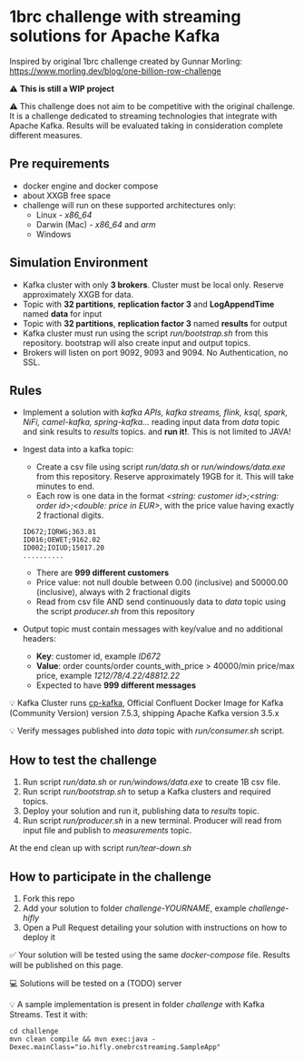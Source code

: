 # 1brc challenge with streaming solutions for Apache Kafka

Inspired by original 1brc challenge created by Gunnar Morling:
https://www.morling.dev/blog/one-billion-row-challenge

⚠️ **This is still a WIP project**

⚠️ This challenge does not aim to be competitive with the original challenge. It is a challenge dedicated to streaming technologies that integrate with Apache Kafka. Results will be evaluated taking in consideration complete different measures.

## Pre requirements

- docker engine and docker compose
- about XXGB free space
- challenge will run on these supported architectures only:
  - Linux - _x86_64_
  - Darwin (Mac) - _x86_64_ and _arm_ 
  - Windows

## Simulation Environment

- Kafka cluster with only **3 brokers**. Cluster must be local only. Reserve approximately XXGB for data.
- Topic with **32 partitions**, **replication factor 3** and **LogAppendTime** named **data** for input
- Topic with **32 partitions**, **replication factor 3** named **results** for output
- Kafka cluster must run using the script _run/bootstrap.sh_ from this repository. bootstrap will also create input and output topics.
- Brokers will listen on port 9092, 9093 and 9094. No Authentication, no SSL.

## Rules

- Implement a solution with _kafka APIs, kafka streams, flink, ksql, spark, NiFi, camel-kafka, spring-kafka..._ reading input data from _data_ topic and sink results to _results_ topics. and **run it!**. This is not limited to JAVA!
- Ingest data into a kafka topic:
    - Create a csv file using script _run/data.sh_ or _run/windows/data.exe_ from this repository. Reserve approximately 19GB for it. This will take minutes to end.
    -  Each row is one data in the format _<string: customer id>;<string: order id>;<double: price in EUR>_, with the price value having exactly 2 fractional digits.
  ```
  ID672;IQRWG;363.81
  ID016;OEWET;9162.02
  ID002;IOIUD;15017.20
  ..........
  ```

    - There are **999 different customers** 
    - Price value: not null double between 0.00 (inclusive) and 50000.00 (inclusive), always with 2 fractional digits
    - Read from csv file AND send continuously data to _data_ topic using the script _producer.sh_ from this repository
- Output topic must contain messages with key/value and no additional headers:
  - **Key**: customer id, example _ID672_ 
  - **Value**: order counts/order counts_with_price > 40000/min price/max price, example _1212/78/4.22/48812.22_ 
  - Expected to have **999 different messages**


💡 Kafka Cluster runs [cp-kafka](https://hub.docker.com/r/confluentinc/cp-kafka), Official Confluent Docker Image for Kafka (Community Version) version 7.5.3, shipping Apache Kafka version 3.5.x

💡 Verify messages published into _data_ topic with _run/consumer.sh_ script.

## How to test the challenge

1. Run script _run/data.sh_ or _run/windows/data.exe_ to create 1B csv file.
2. Run script _run/bootstrap.sh_ to setup a Kafka clusters and required topics. 
3. Deploy your solution and run it, publishing data to _results_ topic.
4. Run script _run/producer.sh_ in a new terminal. Producer will read from input file and publish to _measurements_ topic.

At the end clean up with script _run/tear-down.sh_

## How to participate in the challenge

1. Fork this repo
2. Add your solution to folder _challenge-YOURNAME_, example _challenge-hifly_
3. Open a Pull Request detailing your solution with instructions on how to deploy it

✅ Your solution will be tested using the same _docker-compose_ file. Results will be published on this page.

💻 Solutions will be tested on a (TODO) server

💡 A sample implementation is present in folder _challenge_ with Kafka Streams. Test it with:
```
cd challenge
mvn clean compile && mvn exec:java -Dexec.mainClass="io.hifly.onebrcstreaming.SampleApp"
```

